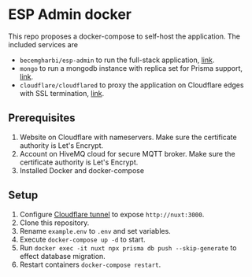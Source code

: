 # ESP Admin docker
This repo proposes a docker-compose to self-host the application. The included services are
- `becemgharbi/esp-admin` to run the full-stack application, [link](https://hub.docker.com/r/becemgharbi/esp-admin).
- `mongo` to run a mongodb instance with replica set for Prisma support, [link](https://hub.docker.com/_/mongo).
- `cloudflare/cloudflared` to proxy the application on Cloudflare edges with SSL termination, [link](https://hub.docker.com/r/cloudflare/cloudflared/tags).

## Prerequisites
1. Website on Cloudflare with nameservers. Make sure the certificate authority is Let's Encrypt.
2. Account on HiveMQ cloud for secure MQTT broker. Make sure the certificate authority is Let's Encrypt.
3. Installed Docker and docker-compose

## Setup
1. Configure [Cloudflare tunnel](https://github.com/cloudflare/cloudflared) to expose `http://nuxt:3000`.
2. Clone this repository.
3. Rename `example.env` to `.env` and set variables.
4. Execute `docker-compose up -d` to start.
5. Run `docker exec -it nuxt npx prisma db push --skip-generate` to effect database migration.
6. Restart containers `docker-compose restart`.